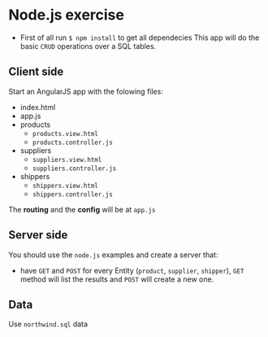 # Node.js exercise
- First of all run `$ npm install` to get all dependecies
This app will do the basic `CRUD` operations over a SQL tables.

## Client side
Start an AngularJS app with the folowing files:
- index.html
- app.js
- products
    - `products.view.html`
    - `products.controller.js`
- suppliers
    - `suppliers.view.html`
    - `suppliers.controller.js`
- shippers
    - `shippers.view.html`
    - `shippers.controller.js`

The **routing** and the **config** will be at `app.js`

## Server side
You should use the `node.js` examples and create a server that:
- have `GET` and `POST` for every Entity (`product`, `supplier`, `shipper`), `GET` method will list the results and `POST` will create a new one.


## Data
Use `northwind.sql` data
